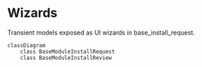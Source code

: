 # Wizards

Transient models exposed as UI wizards in base_install_request.

```mermaid
classDiagram
    class BaseModuleInstallRequest
    class BaseModuleInstallReview
```
